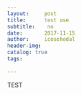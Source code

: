 ```yaml
---
layout:     post
title:      test use
subtitle:    no
date:       2017-11-15
author:     icosohedal
header-img: 
catalog: true
tags:
    
---
```


TEST
